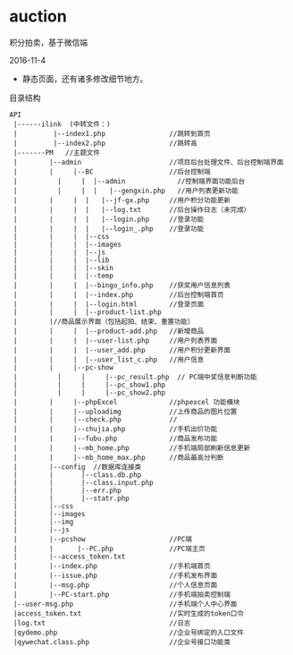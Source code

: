 # auction
积分拍卖，基于微信端

2016-11-4
- 静态页面，还有诸多修改细节地方。

目录结构
        
    API    
     |------ilink  (中转文件：)
     |         |--index1.php                //跳转到首页
     |         |--index2.php                //跳转高
     |-------PM	  //主题文件
     |        |--admin                      //项目后台处理文件、后台控制端界面
     |        |     |--BC                   //后台控制端
     |   	    |     |  |--admin             //控制端界面功能后台
     |   	    |     |  |   |--gengxin.php   //用户列表更新功能
     |        |     |  |   |--jf-gx.php     //用户积分功能更新
     |        |     |  |   |--log.txt	    //后台操作日志（未完成）
     |        |     |  |   |--login.php     //登录功能
     |        |     |  |   |--login_.php    //登录功能
     |        |     |  |--css
     |        |     |  |--images
     |        |     |  |--js
     |        |     |  |--lib
     |        |     |  |--skin
     |        |     |  |--temp
     |        |     |  |--bingo_info.php    //获奖用户信息列表
     |        |     |  |--index.php         //后台控制端首页
     |        |     |  |--login.html        //登录页面
     |        |     |  |--product-list.php               
     |        |//商品展示界面（包括起拍、结束、重置功能）
     |        |     |  |--product-add.php   //新增商品
     |        |     |  |--user-list.php     //用户列表界面
     |        |     |  |--user_add.php      //用户积分更新界面
     |        |     |  |--user_list_c.php   //用户信息
     |        |     |--pc-show
     |   	    |     |     |--pc_result.php  // PC端中奖信息判断功能
     |   	    |     |     |--pc_show1.php
     |   	    |     |     |--pc_show2.php
     |        |     |--phpExcel             //phpexcel 功能模块
     |        |     |--uploadimg            //上传商品的图片位置
     |        |     |--check.php            //
     |        |     |--chujia.php           //手机出价功能
     |        |     |--fubu.php             //商品发布功能
     |        |     |--mb_home.php          //手机端局部刷新信息更新
     |        |     |--mb_home_max.php      //商品最高分判断
     |        |--config  //数据库连接类
     |        |       |--class.db.php
     |        |       |--class.input.php
     |        |       |--err.php
     |        |       |--statr.php
     |        |--css
     |        |--images
     |        |--img
     |        |--js
     |        |--pcshow                     //PC端
     |        |      |--PC.php              //PC端主页
     |        |--access_token.txt
     |        |--index.php                  //手机端首页
     |        |--issue.php	                //手机发布界面
     |        |--msg.php                    //个人信息页面
     |        |--PC-start.php               //手机端拍卖控制端
     |--user-msg.php                        //手机端个人中心界面
     |access_token.txt                      //实时生成的token口令
     |log.txt                               //日志
     |qydemo.php                            //企业号绑定的入口文件
     |qywechat.class.php                    //企业号接口功能类